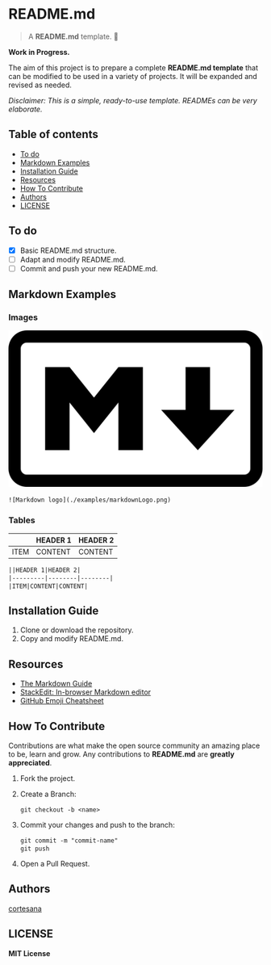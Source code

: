# README.md

>  A **README.md** template. :speech_balloon:

**Work in Progress.**

The aim of this project is to prepare a complete **README.md template** that can be modified to be used in a variety of projects. It will be expanded and revised as needed.

*Disclaimer: This is a simple, ready-to-use template. READMEs can be very elaborate.*

## Table of contents
- [To do](#to-do)
- [Markdown Examples](#examples)
- [Installation Guide](#installation)
- [Resources](#resources)
- [How To Contribute](#contributions)
- [Authors](#authors)
- [LICENSE](#license)

<a name="to-do"/>

## To do

- [x] Basic README.md structure.
- [ ] Adapt and modify README.md.
- [ ] Commit and push your new README.md.

<a name="examples"/>

## Markdown Examples

### Images

![Markdown logo](./examples/markdownLogo.png)

    ![Markdown logo](./examples/markdownLogo.png)

### Tables

||HEADER 1|HEADER 2|
|---------|--------|--------|
|ITEM|CONTENT|CONTENT|

    ||HEADER 1|HEADER 2|
    |---------|--------|--------|
    |ITEM|CONTENT|CONTENT|

<a name="installation"/>

## Installation Guide

1. Clone or download the repository.
2. Copy and modify README.md.

<a name="resources"/>

## Resources

- [The Markdown Guide](https://www.markdownguide.org)
- [StackEdit: In-browser Markdown editor](https://stackedit.io/)
- [GitHub Emoji Cheatsheet](https://github.com/ikatyang/emoji-cheat-sheet)

<a name="contributions"/>

## How To Contribute

Contributions are what make the open source community an amazing place to be, learn and grow. Any contributions to **README.md** are **greatly appreciated**.

1. Fork the project.
2. Create a Branch:
	```
	git checkout -b <name>
	```
3. Commit your changes and push to the branch:
	```
	git commit -m "commit-name"
	git push
	```

5. Open a Pull Request.

<a name="authors"/>

## Authors

[cortesana](https://twitter.com/cortesana_dev)

<a name="license"/>

## LICENSE

**MIT License**